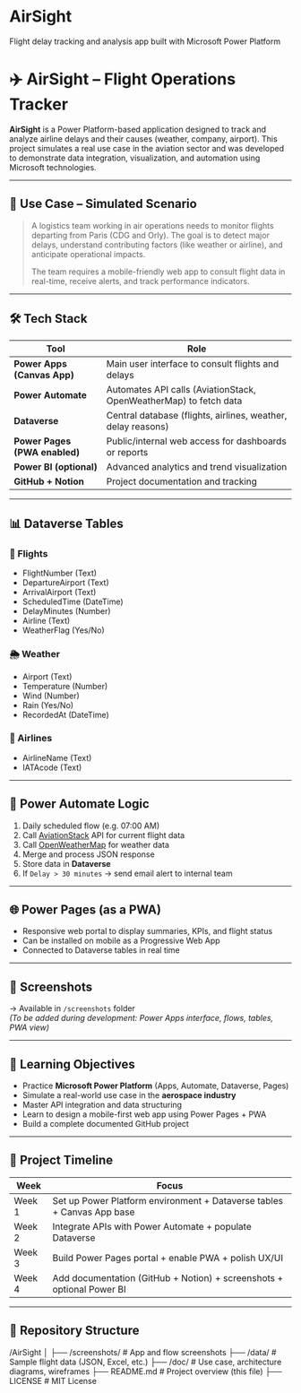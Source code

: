 # AirSight
Flight delay tracking and analysis app built with Microsoft Power Platform
# ✈️ AirSight – Flight Operations Tracker

**AirSight** is a Power Platform-based application designed to track and analyze airline delays and their causes (weather, company, airport). This project simulates a real use case in the aviation sector and was developed to demonstrate data integration, visualization, and automation using Microsoft technologies.

---

## 📌 Use Case – Simulated Scenario

> A logistics team working in air operations needs to monitor flights departing from Paris (CDG and Orly). The goal is to detect major delays, understand contributing factors (like weather or airline), and anticipate operational impacts.  
>  
> The team requires a mobile-friendly web app to consult flight data in real-time, receive alerts, and track performance indicators.

---

## 🛠 Tech Stack

| Tool | Role |
|------|------|
| **Power Apps (Canvas App)** | Main user interface to consult flights and delays |
| **Power Automate** | Automates API calls (AviationStack, OpenWeatherMap) to fetch data |
| **Dataverse** | Central database (flights, airlines, weather, delay reasons) |
| **Power Pages (PWA enabled)** | Public/internal web access for dashboards or reports |
| **Power BI (optional)** | Advanced analytics and trend visualization |
| **GitHub + Notion** | Project documentation and tracking |

---

## 📊 Dataverse Tables

### 🛫 Flights
- FlightNumber (Text)
- DepartureAirport (Text)
- ArrivalAirport (Text)
- ScheduledTime (DateTime)
- DelayMinutes (Number)
- Airline (Text)
- WeatherFlag (Yes/No)

### 🌦 Weather
- Airport (Text)
- Temperature (Number)
- Wind (Number)
- Rain (Yes/No)
- RecordedAt (DateTime)

### 🏢 Airlines
- AirlineName (Text)
- IATAcode (Text)

---

## 🔄 Power Automate Logic

1. Daily scheduled flow (e.g. 07:00 AM)
2. Call [AviationStack](https://aviationstack.com/) API for current flight data
3. Call [OpenWeatherMap](https://openweathermap.org/api) for weather data
4. Merge and process JSON response
5. Store data in **Dataverse**
6. If `Delay > 30 minutes` → send email alert to internal team

---

## 🌐 Power Pages (as a PWA)

- Responsive web portal to display summaries, KPIs, and flight status
- Can be installed on mobile as a Progressive Web App
- Connected to Dataverse tables in real time

---

## 📸 Screenshots

→ Available in `/screenshots` folder  
*(To be added during development: Power Apps interface, flows, tables, PWA view)*

---

## 💼 Learning Objectives

- Practice **Microsoft Power Platform** (Apps, Automate, Dataverse, Pages)
- Simulate a real-world use case in the **aerospace industry**
- Master API integration and data structuring
- Learn to design a mobile-first web app using Power Pages + PWA
- Build a complete documented GitHub project

---

## 📅 Project Timeline

| Week | Focus |
|------|-------|
| Week 1 | Set up Power Platform environment + Dataverse tables + Canvas App base |
| Week 2 | Integrate APIs with Power Automate + populate Dataverse |
| Week 3 | Build Power Pages portal + enable PWA + polish UX/UI |
| Week 4 | Add documentation (GitHub + Notion) + screenshots + optional Power BI |

---

## 📁 Repository Structure
/AirSight
│
├── /screenshots/ # App and flow screenshots
├── /data/ # Sample flight data (JSON, Excel, etc.)
├── /doc/ # Use case, architecture diagrams, wireframes
├── README.md # Project overview (this file)
├── LICENSE # MIT License

